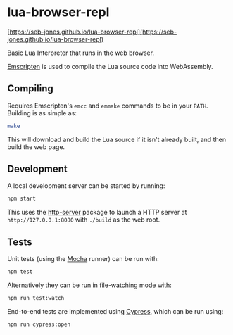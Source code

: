 # lua-browser-repl

[https://seb-jones.github.io/lua-browser-repl](https://seb-jones.github.io/lua-browser-repl)

Basic Lua Interpreter that runs in the web browser.

[Emscripten](https://emscripten.org/) is used to compile the Lua source code into WebAssembly.

## Compiling

Requires Emscripten's `emcc` and `emmake` commands to be in your `PATH`. Building is as simple as:

```sh
make
```

This will download and build the Lua source if it isn't already built, and then build the web page.

## Development

A local development server can be started by running:

```sh
npm start
```

This uses the [http-server](https://github.com/http-party/http-server) package to launch a HTTP server at `http://127.0.0.1:8080` with `./build` as the web root.

## Tests

Unit tests (using the [Mocha](https://mochajs.org/) runner) can be run with:

```sh
npm test
```

Alternatively they can be run in file-watching mode with:

```sh
npm run test:watch
```

End-to-end tests are implemented using [Cypress](https://docs.cypress.io/), which can be run using:

```sh
npm run cypress:open
```
